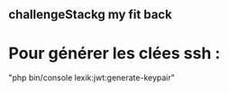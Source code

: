 ## challengeStackg my fit back 

# Pour générer les clées ssh : 

"php bin/console lexik:jwt:generate-keypair" 